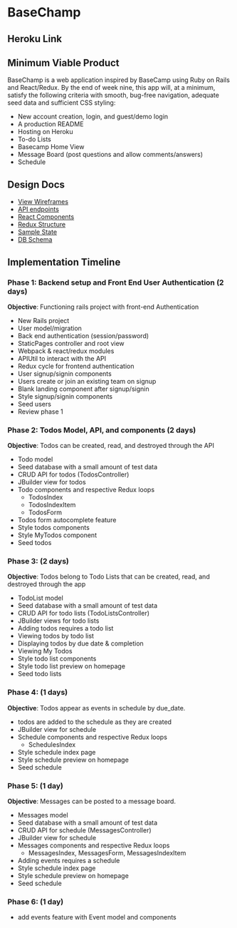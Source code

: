 # BaseChamp


## Heroku Link

## Minimum Viable Product
BaseChamp is a web application inspired by BaseCamp using Ruby on Rails and React/Redux. By the end of week nine, this app will, at a minimum, satisfy the following criteria with smooth, bug-free navigation, adequate seed data and sufficient CSS styling:

* New account creation, login, and guest/demo login
* A production README
* Hosting on Heroku
* To-do Lists
* Basecamp Home View
* Message Board (post questions and allow comments/answers)
* Schedule


## Design Docs

* [View Wireframes](./wireframes)
* [API endpoints](./api-endpoints.md)
* [React Components](./component-hierarchy.md)
* [Redux Structure](./redux-structure.md)
* [Sample State](./sample-state.md)
* [DB Schema](./schema.md)

## Implementation Timeline

### Phase 1: Backend setup and Front End User Authentication (2 days)

**Objective**: Functioning rails project with front-end Authentication

* New Rails project
* User model/migration
* Back end authentication (session/password)
* StaticPages controller and root view
* Webpack & react/redux modules
* APIUtil to interact with the API
* Redux cycle for frontend authentication
* User signup/signin components
* Users create or join an existing team on signup
* Blank landing component after signup/signin
* Style signup/signin components
* Seed users
* Review phase 1

### Phase 2: Todos Model, API, and components (2 days)
**Objective**: Todos can be created, read, and destroyed through the API

* Todo model
* Seed database with a small amount of test data
* CRUD API for todos (TodosController)
* JBuilder view for todos
* Todo components and respective Redux loops
  * TodosIndex
  * TodosIndexItem
  * TodosForm
* Todos form autocomplete feature  
* Style todos components
* Style MyTodos component
* Seed todos

### Phase 3: (2 days)
**Objective**: Todos belong to Todo Lists that can be created, read, and destroyed through the app

* TodoList model
* Seed database with a small amount of test data
* CRUD API for todo lists (TodoListsController)
* JBuilder views for todo lists
* Adding todos requires a todo list
* Viewing todos by todo list
* Displaying todos by due date & completion
* Viewing My Todos
* Style todo list components
* Style todo list preview on homepage
* Seed todo lists

### Phase 4: (1 days)
**Objective**: Todos appear as events in schedule by due_date.

* todos are added to the schedule as they are created
* JBuilder view for schedule
* Schedule components and respective Redux loops
  * SchedulesIndex
* Style schedule index page
* Style schedule preview on homepage
* Seed schedule

### Phase 5: (1 day)
**Objective**: Messages can be posted to a message board.

* Messages model
* Seed database with a small amount of test data
* CRUD API for schedule (MessagesController)
* JBuilder view for schedule
* Messages components and respective Redux loops
  * MessagesIndex, MessagesForm, MessagesIndexItem
* Adding events requires a schedule   
* Style schedule index page
* Style schedule preview on homepage
* Seed schedule

### Phase 6: (1 day)
* add events feature with Event model and components
